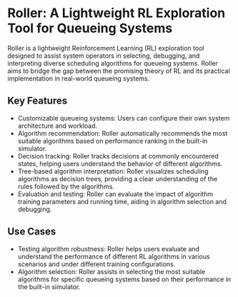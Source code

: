 # Roller: A Lightweight RL Exploration Tool for Queueing Systems
Roller is a lightweight Reinforcement Learning (RL) exploration tool designed to assist system operators in selecting, debugging, and interpreting diverse scheduling algorithms for queueing systems. Roller aims to bridge the gap between the promising theory of RL and its practical implementation in real-world queueing systems.

## Key Features
- Customizable queueing systems: Users can configure their own system architecture and workload.
- Algorithm recommendation: Roller automatically recommends the most suitable algorithms based on performance ranking in the built-in simulator.
- Decision tracking: Roller tracks decisions at commonly encountered states, helping users understand the behavior of different algorithms.
- Tree-based algorithm interpretation: Roller visualizes scheduling algorithms as decision trees, providing a clear understanding of the rules followed by the algorithms.
- Evaluation and testing: Roller can evaluate the impact of algorithm training parameters and running time, aiding in algorithm selection and debugging.

## Use Cases
- Testing algorithm robustness: Roller helps users evaluate and understand the performance of different RL algorithms in various scenarios and under different training configurations.
- Algorithm selection: Roller assists in selecting the most suitable algorithms for specific queueing systems based on their performance in the built-in simulator.
